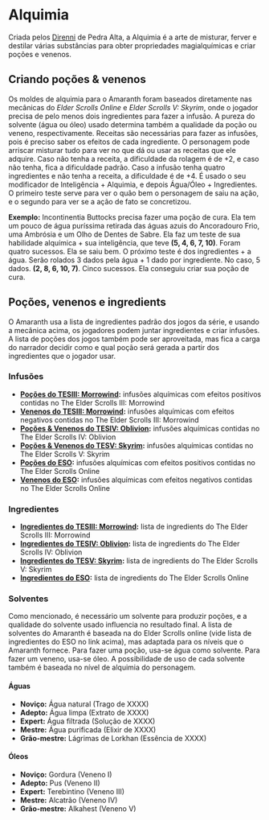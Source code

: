 # Alquimia
Criada pelos [Direnni](https://pt.uesp.net/wiki/Lore:De_Rerum_Dirennis) de Pedra Alta, a Alquimia é a arte de misturar, ferver e destilar várias substâncias para obter propriedades magialquímicas e criar poções e venenos.

## Criando poções & venenos
Os moldes de alquimia para o Amaranth foram baseados diretamente nas mecânicas do *Elder Scrolls Online* e *Elder Scrolls V: Skyrim*, onde o jogador precisa de pelo menos dois ingredientes para fazer a infusão. A pureza do solvente (água ou óleo) usado determina também a qualidade da poção ou veneno, respectivamente. Receitas são necessárias para fazer as infusões, pois é preciso saber os efeitos de cada ingrediente. O personagem pode arriscar misturar tudo para ver no que dá ou usar as receitas que ele adquire. Caso não tenha a receita, a dificuldade da rolagem é de +2, e caso não tenha, fica a dificuldade padrão. Caso a infusão tenha quatro ingredientes e não tenha a receita, a dificuldade é de +4. É usado o seu modificador de Inteligência + Alquimia, e depois Água/Óleo + Ingredientes. O primeiro teste serve para ver o quão bem o personagem de saiu na ação, e o segundo para ver se a ação de fato se concretizou.

**Exemplo:** Incontinentia Buttocks precisa fazer uma poção de cura. Ela tem um pouco de água puríssima retirada das águas azuis do Ancoradouro Frio, uma Ambrósia e um Olho de Dentes de Sabre. Ela faz um teste de sua habilidade alquímica + sua inteligência, que teve **(5, 4, 6, 7, 10)**. Foram quatro sucessos. Ela se saiu bem. O próximo teste é dos ingredientes + a água. Serão rolados 3 dados pela água + 1 dado por ingrediente. No caso, 5 dados. **(2, 8, 6, 10, 7)**. Cinco sucessos. Ela conseguiu criar sua poção de cura.

## Poções, venenos e ingredients
O Amaranth usa a lista de ingredientes padrão dos jogos da série, e usando a mecânica acima, os jogadores podem juntar ingredientes e criar infusões. A lista de poções dos jogos também pode ser aproveitada, mas fica a carga do narrador decidir como e qual poção será gerada a partir dos ingredientes que o jogador usar.

### Infusões
- **[Poções do TESIII: Morrowind](https://en.uesp.net/wiki/Morrowind:Potions):** infusões alquímicas com efeitos positivos contidas no The Elder Scrolls III: Morrowind
- **[Venenos do TESIII: Morrowind](https://en.uesp.net/wiki/Morrowind:Poison):** infusões alquímicas com efeitos negativos contidas no The Elder Scrolls III: Morrowind
- **[Poções & Venenos do TESIV: Oblivion](https://en.uesp.net/wiki/Oblivion:Potions):** infusões alquímicas contidas no The Elder Scrolls IV: Oblivion
- **[Poções & Venenos do TESV: Skyrim](https://en.uesp.net/wiki/Skyrim:Potions):** infusões alquímicas contidas no The Elder Scrolls V: Skyrim
- **[Poções do ESO](https://en.uesp.net/wiki/Online:Potions):** infusões alquímicas com efeitos positivos contidas no The Elder Scrolls Online
- **[Venenos do ESO](https://en.uesp.net/wiki/Online:Poisons):** infusões alquímicas com efeitos negativos contidas no The Elder Scrolls Online

### Ingredientes
- **[Ingredientes do TESIII: Morrowind](https://en.uesp.net/wiki/Morrowind:Alchemy_Effects):** lista de ingredients do The Elder Scrolls III: Morrowind
- **[Ingredientes do TESIV: Oblivion](https://en.uesp.net/wiki/Oblivion:Ingredients):** lista de ingredients do The Elder Scrolls IV: Oblivion
- **[Ingredientes do TESV: Skyrim](https://en.uesp.net/wiki/Skyrim:Ingredients):** lista de ingredients do The Elder Scrolls V: Skyrim
- **[Ingredientes do ESO](https://en.uesp.net/wiki/Online:Alchemy_Ingredients):** lista de ingredients do The Elder Scrolls Online

### Solventes
Como mencionado, é necessário um solvente para produzir poções, e a qualidade do solvente usado influencia no resultado final. A lista de solventes do Amaranth é baseada na do Elder Scrolls online (vide lista de ingredientes do ESO no link acima), mas adaptada para os níveis que o Amaranth fornece. Para fazer uma poção, usa-se água como solvente. Para fazer um veneno, usa-se óleo. A possibilidade de uso de cada solvente também é baseada no nível de alquimia do personagem.

#### Águas
* **Noviço:** Água natural (Trago de XXXX)
* **Adepto:** Água limpa (Extrato de XXXX)
* **Expert:** Água filtrada (Solução de XXXX)
* **Mestre:** Água purificada (Elixir de XXXX)
* **Grão-mestre:** Lágrimas de Lorkhan (Essência de XXXX)

#### Óleos
* **Noviço:** Gordura (Veneno I)
* **Adepto:** Pus (Veneno II)
* **Expert:** Terebintino (Veneno III)
* **Mestre:** Alcatrão (Veneno IV)
* **Grão-mestre:** Alkahest (Veneno V)
